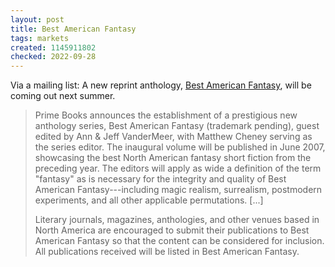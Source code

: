 ```yaml
---
layout: post
title: Best American Fantasy
tags: markets
created: 1145911802
checked: 2022-09-28
---
```

Via a mailing list:  A new reprint anthology, [Best American Fantasy](http://web.archive.org/web/20061207204131/http://www.bestamericanfantasy.com/), will be coming out next summer.

> Prime Books announces the establishment of a prestigious new anthology series, Best American Fantasy (trademark pending), guest edited by Ann & Jeff VanderMeer, with Matthew Cheney serving as the series editor.  The inaugural volume will be published in June 2007, showcasing the best North American fantasy short fiction from the preceding year. <!--break--> The editors will apply as wide a definition of the term "fantasy" as is necessary for the integrity and quality of Best American Fantasy---including magic realism, surrealism, postmodern experiments, and all other applicable permutations. [...]
>
> Literary journals, magazines, anthologies, and other venues based in North America are encouraged to submit their publications to Best American Fantasy so that the content can be considered for inclusion. All publications received will be listed in Best American Fantasy. 
